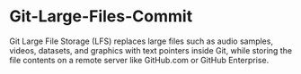 # Git-Large-Files-Commit
Git Large File Storage (LFS) replaces large files such as audio samples, videos, datasets, and graphics with text pointers inside Git, while storing the file contents on a remote server like GitHub.com or GitHub Enterprise.
